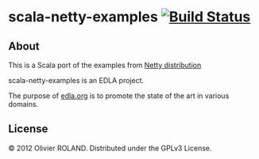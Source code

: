 # scala-netty-examples [![Build Status](https://buildhive.cloudbees.com/job/newca12/job/scala-netty-examples/badge/icon)](https://buildhive.cloudbees.com/job/newca12/job/scala-netty-examples/)

## About ##
This is a Scala port of the examples from [Netty distribution](https://github.com/netty/netty/tree/netty-3.6.0.Final/src/main/java/org/jboss/netty/example)

scala-netty-examples is an EDLA project.

The purpose of [edla.org](http://www.edla.org) is to promote the state of the art in various domains.

## License
© 2012 Olivier ROLAND. Distributed under the GPLv3 License. 

